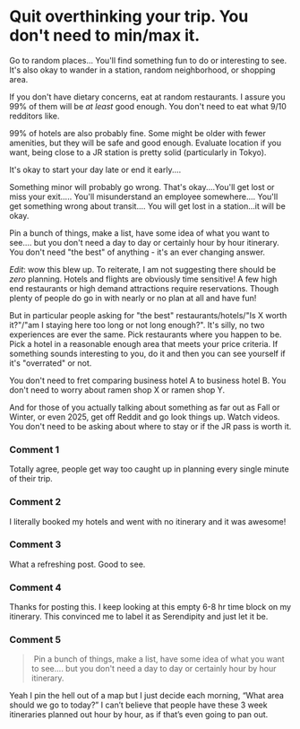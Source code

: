 # Quit overthinking your trip. You don't need to min/max it.

Go to random places... You'll find something fun to do or interesting to see. It's also okay to wander in a station, random neighborhood, or shopping area.

If you don't have dietary concerns, eat at random restaurants. I assure you 99% of them will be *at least* good enough. You don't need to eat what 9/10 redditors like. 

99% of hotels are also probably fine. Some might be older with fewer amenities, but they will be safe and good enough. Evaluate location if you want, being close to a JR station is pretty solid (particularly in Tokyo).

It's okay to start your day late or end it early.... 

Something minor will probably go wrong. That's okay....You'll get lost or miss your exit..... You'll misunderstand an employee somewhere.... You'll get something wrong about transit.... You will get lost in a station...it will be okay. 

Pin a bunch of things, make a list, have some idea of what you want to see.... but you don't need a day to day or certainly hour by hour itinerary. You don't need "the best" of anything - it's an ever changing answer. 

*Edit*: wow this blew up. To reiterate, I am not suggesting there should be *zero* planning. Hotels and flights are obviously time sensitive! A few high end restaurants or high demand attractions require reservations. Though plenty of people do go in with nearly or no plan at all and have fun! 

But in particular people asking for "the best" restaurants/hotels/"Is X worth it?"/"am I staying here too long or not long enough?". It's silly, no two experiences are ever the same. Pick restaurants where you happen to be. Pick a hotel in a reasonable enough area that meets your price criteria. If something sounds interesting to you, do it and then you can see yourself if it's "overrated" or not.

You don't need to fret comparing business hotel A to business hotel B. You don't need to worry about ramen shop X or ramen shop Y. 

And for those of you actually talking about something as far out as Fall or Winter, or even 2025, get off Reddit and go look things up. Watch videos. You don't need to be asking about where to stay or if the JR pass is worth it. 

### Comment 1

Totally agree, people get way too caught up in planning every single minute of their trip.

### Comment 2

I literally booked my hotels and went with no itinerary and it was awesome!

### Comment 3

What a refreshing post.  Good to see.

### Comment 4

Thanks for posting this. I keep looking at this empty 6-8 hr time block on my itinerary. This convinced me to label it as Serendipity and just let it be.

### Comment 5

> Pin a bunch of things, make a list, have some idea of what you want to see.... but you don't need a day to day or certainly hour by hour itinerary. 

Yeah I pin the hell out of a map but I just decide each morning, “What area should we go to today?” I can’t believe that people have these 3 week itineraries planned out hour by hour, as if that’s even going to pan out. 

